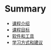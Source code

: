 # Summary

* [课程介绍](README.md)
* [课程目标](chapter1.md)
* [软件和工具](ruan-jian-he-gong-ju.md)
* [学习方式和建议](xue-xi-fang-shi-he-jian-yi.md)

